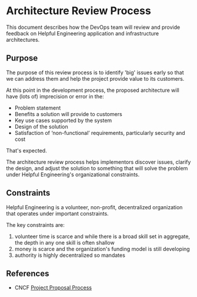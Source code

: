 # Architecture Review Process

This document describes how the DevOps team will review and provide feedback on Helpful Engineering application
and infrastructure architectures.

## Purpose

The purpose of this review process is to identify 'big' issues early so that we can address them and help the
project provide value to its customers.  

At this point in the development process, the proposed architecture will have (lots of) imprecision or error in the:

* Problem statement
* Benefits a solution will provide to customers
* Key use cases supported by the system
* Design of the solution
* Satisfaction of ‘non-functional’ requirements, particularly security and cost

That's expected.

The architecture review process helps implementors discover issues, clarify the design, and adjust
the solution to something that will solve the problem under Helpful Engineering's organizational constraints. 


## Constraints

Helpful Engineering is a volunteer, non-profit, decentralized organization that operates under important constraints.

The key constraints are:

1. volunteer time is scarce and while there is a broad skill set in aggregate, 
the depth in any one skill is often shallow 
2. money is scarce and the organization's funding model is still developing
3. authority is highly decentralized so mandates


## References

* CNCF [Project Proposal Process](https://github.com/cncf/toc/blob/master/process/project_proposals.adoc)

 